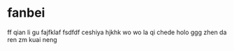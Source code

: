 # fanbei
ff
qian li gu 
fajfklaf
fsdfdf
ceshiya
hjkhk
wo wo
la qi chede
holo
ggg
zhen da ren zm kuai neng
